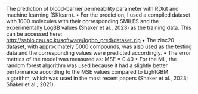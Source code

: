 The prediction of blood-barrier permeability parameter with RDkit and machine learning (SKlearn).
•	For the prediction, I used a compiled dataset with 1000 molecules with their corresponding SMILES and the experimentally LogBB values (Shaker et al., 2023) as the training data. This can be accessed here:  http://ssbio.cau.ac.kr/software/logbb_pred/dataset.zip
•	The zinc20 dataset, with approximately 5000 compounds, was also used as the testing data and the corresponding values were predicted accordingly. 
•	The error metrics of the model was measured as: MSE = 0.40
•	For the ML, the random forest algorithm was used because it had a slightly better performance according to the MSE values compared to LightGBM algorithm, which was used in the most recent papers (Shaker et al., 2023; Shaker et al., 2021).  
